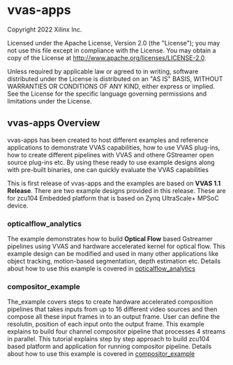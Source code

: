 # vvas-apps
Copyright 2022 Xilinx Inc.

Licensed under the Apache License, Version 2.0 (the "License"); you may not use this file except in compliance with the License. You may obtain a copy of the License at http://www.apache.org/licenses/LICENSE-2.0.

Unless required by applicable law or agreed to in writing, software distributed under the License is distributed on an "AS IS" BASIS, WITHOUT WARRANTIES OR CONDITIONS OF ANY KIND, either express or implied. See the License for the specific language governing permissions and limitations under the License.

## vvas-apps Overview

vvas-apps has been created to host different examples and reference applications to demonstrate VVAS capabilities, how to use VVAS plug-ins, how to create different pipelines with VVAS and othere GStreamer open source plug-ins etc. By using these ready to use example designs along with pre-built binaries, one can quickly evaluate the VVAS capabilities

This is first release of vvas-apps and the examples are based on **VVAS 1.1 Release**. There are two example designs provided in this release. These are for zcu104 Embedded platform that is based on Zynq UltraScale+ MPSoC device.

### opticalflow_analytics

The example demonstrates how to build **Optical Flow** based Gstreamer pipelines using VVAS and hardware accelerated kernel for optical flow. This example design can be modified and used in many other applications like object tracking, motion-based segmentation, depth estimation etc. Details about how to use this example is covered in [opticalflow_analytics](Embedded/opticalflow_analytics/README.md)

### compositor_example

The_example covers steps to create hardware accelerated composition pipelines that takes inputs from up to 16 different video sources and then compose all these input frames in to an output frame. User can define the resolutin, position of each input onto the output frame. This example explains to build four channel compositor pipeline that processes 4 streams in parallel. This tutorial explains step by step approach to build zcu104 based platform and application for running compositor pipeline. Details about how to use this example is covered in [compositor_example](Embedded/compositor_example/README.md)


